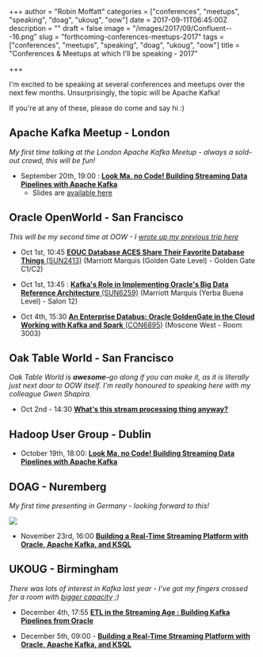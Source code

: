 +++
author = "Robin Moffatt"
categories = ["conferences", "meetups", "speaking", "doag", "ukoug", "oow"]
date = 2017-09-11T06:45:00Z
description = ""
draft = false
image = "/images/2017/09/Confluent---16.png"
slug = "forthcoming-conferences-meetups-2017"
tags = ["conferences", "meetups", "speaking", "doag", "ukoug", "oow"]
title = "Conferences & Meetups at which I'll be speaking - 2017"

+++

I'm excited to be speaking at several conferences and meetups over the next few months. Unsurprisingly, the topic will be Apache Kafka!

If you're at any of these, please do come and say hi :) 

## Apache Kafka Meetup - London

*My first time talking at the London Apache Kafka Meetup - always a sold-out crowd, this will be fun!*

* September 20th, 19:00 : **[Look Ma, no Code! Building Streaming Data Pipelines with Apache Kafka](https://www.meetup.com/Apache-Kafka-London/events/242981989/)**
  * Slides are [available here](https://speakerdeck.com/rmoff/look-ma-no-code-building-streaming-data-pipelines-with-apache-kafka)

## Oracle OpenWorld - San Francisco

*This will be my second time at OOW - I [wrote up my previous trip here](https://www.rittmanmead.com/blog/2014/10/first-timer-tips-for-oracle-open-world/)*

* Oct 1st, 10:45 [**EOUC Database ACES Share Their Favorite Database Things** (SUN2413)](https://events.rainfocus.com/catalog/oracle/oow17/catalogoow17?search=SUN2413&showEnrolled=false) (Marriott Marquis (Golden Gate Level) - Golden Gate C1/C2)

* Oct 1st, 13:45 : [**Kafka's Role in Implementing Oracle's Big Data Reference Architecture** (SUN6259)](https://events.rainfocus.com/catalog/oracle/oow17/catalogoow17?search=SUN6259&showEnrolled=false) (Marriott Marquis (Yerba Buena Level) - Salon 12)

* Oct 4th, 15:30 [**An Enterprise Databus: Oracle GoldenGate in the Cloud Working with Kafka and Spark** (CON6895)](https://events.rainfocus.com/catalog/oracle/oow17/catalogoow17?search=CON6895&showEnrolled=false) (Moscone West - Room 3003)

## Oak Table World - San Francisco

*Oak Table World is **awesome**–go along if you can make it, as it is literally just next door to OOW itself. I'm really honoured to speaking here with my colleague Gwen Shapira.*

* Oct 2nd - 14:30 [**What's this stream processing thing anyway?**](http://www.oaktable.net/blog/oak-table-world-2017-oracle-open-world)

## Hadoop User Group - Dublin

* October 19th, 18:00: **[Look Ma, no Code! Building Streaming Data Pipelines with Apache Kafka]( https://www.meetup.com/hadoop-user-group-ireland/events/243387159/)**

## DOAG - Nuremberg

*My first time presenting in Germany - looking forward to this!*

![](https://2017.doag.org/fileadmin/2017-K-A-Banner-180x180_Speaker-ENG.jpg)

* November 23rd, 16:00 [**Building a Real-Time Streaming Platform with Oracle, Apache Kafka, and KSQL**](https://www.doag.org/konferenz/konferenzplaner/konferenzplaner_details.php?locS=1&id=535509&vid=545631)

## UKOUG - Birmingham

_There was lots of interest in Kafka last year - I've got my fingers crossed for a room with [bigger capacity](https://twitter.com/lasjen/status/805768105578401792) ;)_

* December 4th, 17:55 [**ETL in the Streaming Age : Building Kafka Pipelines from Oracle**](http://tech17.ukoug.org/default.asp?p=16630&dlgact=shwprs&prs_prsid=13504&day_dayid=118)

* December 5th, 09:00 - [**Building a Real-Time Streaming Platform with Oracle, Apache Kafka, and KSQL**](http://tech17.ukoug.org/default.asp?p=16630&dlgact=shwprs&prs_prsid=13505&day_dayid=118)
